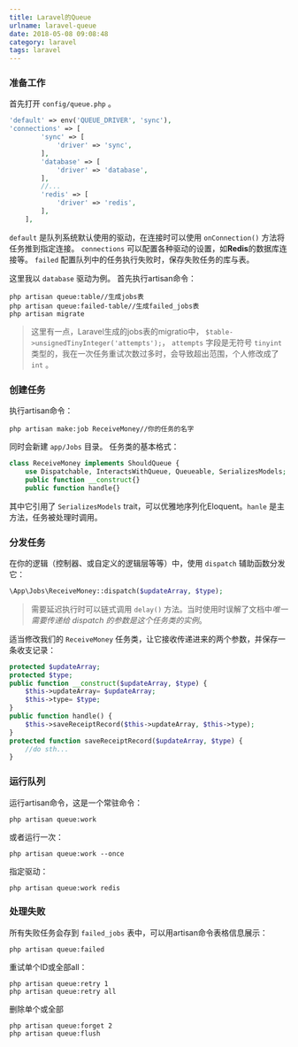 ```yaml
---
title: Laravel的Queue
urlname: laravel-queue
date: 2018-05-08 09:08:48
category: laravel
tags: laravel
---
```


### 准备工作

首先打开 ` config/queue.php ` 。
```php
'default' => env('QUEUE_DRIVER', 'sync'),
'connections' => [
        'sync' => [
            'driver' => 'sync',
        ],
        'database' => [
            'driver' => 'database',
        ],
        //...
        'redis' => [
            'driver' => 'redis',
        ],
    ],
```


` default ` 是队列系统默认使用的驱动，在连接时可以使用 ` onConnection() ` 方法将任务推到指定连接。
` connections ` 可以配置各种驱动的设置，如**Redis**的数据库连接等。
` failed ` 配置队列中的任务执行失败时，保存失败任务的库与表。

<!-- more -->

这里我以 ` database ` 驱动为例。
首先执行artisan命令：
```
php artisan queue:table//生成jobs表
php artisan queue:failed-table//生成failed_jobs表
php artisan migrate
```

>这里有一点，Laravel生成的jobs表的migratio中，
`$table->unsignedTinyInteger('attempts');`，
`attempts` 字段是无符号 `tinyint` 类型的，我在一次任务重试次数过多时，会导致超出范围，个人修改成了 `int` 。 

### 创建任务
执行artisan命令：
```
php artisan make:job ReceiveMoney//你的任务的名字
```
同时会新建 `app/Jobs` 目录。
任务类的基本格式：
```php
class ReceiveMoney implements ShouldQueue {
    use Dispatchable, InteractsWithQueue, Queueable, SerializesModels;
    public function __construct{}
    public function handle{}
```
其中它引用了 `SerializesModels` trait，可以优雅地序列化Eloquent。`hanle` 是主方法，任务被处理时调用。

### 分发任务
在你的逻辑（控制器、或自定义的逻辑层等等）中，使用 `dispatch` 辅助函数分发它：
```php
\App\Jobs\ReceiveMoney::dispatch($updateArray, $type);
```

>需要延迟执行时可以链式调用 `delay()` 方法。当时使用时误解了文档中*唯一需要传递给 dispatch 的参数是这个任务类的实例*。

适当修改我们的 `ReceiveMoney` 任务类，让它接收传递进来的两个参数，并保存一条收支记录：
```php
protected $updateArray;
protected $type;
public function __construct($updateArray, $type) {
    $this->updateArray= $updateArray;
    $this->type= $type;
}
public function handle() {
    $this->saveReceiptRecord($this->updateArray, $this->type);
}
protected function saveReceiptRecord($updateArray, $type) {
    //do sth...
}
```

### 运行队列
运行artisan命令，这是一个常驻命令：
```
php artisan queue:work
```
或者运行一次：
```
php artisan queue:work --once
```
指定驱动：
```
php artisan queue:work redis
```

### 处理失败
所有失败任务会存到 `failed_jobs` 表中，可以用artisan命令表格信息展示：
```
php artisan queue:failed
```
重试单个ID或全部all：
```
php artisan queue:retry 1
php artisan queue:retry all
```
删除单个或全部
```
php artisan queue:forget 2
php artisan queue:flush
```